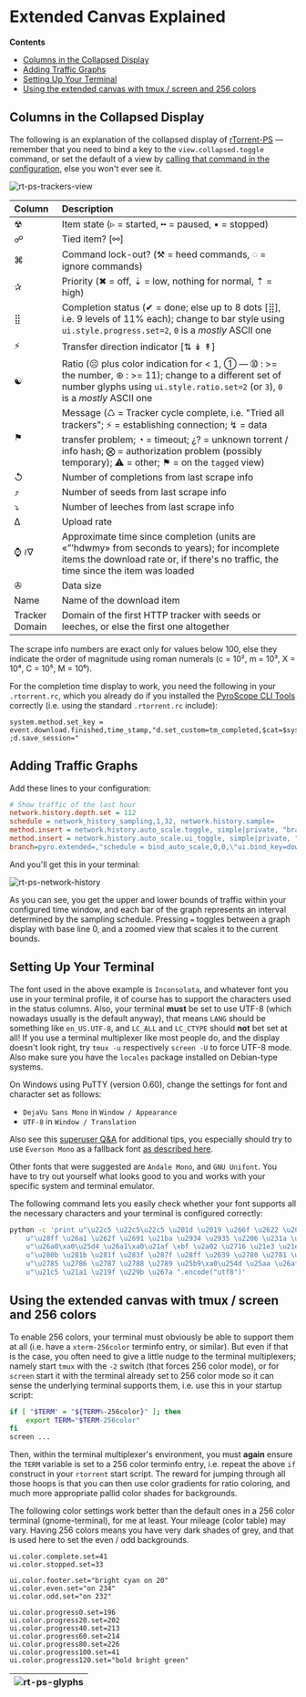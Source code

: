# Extended Canvas Explained

**Contents**

  * [Columns in the Collapsed Display](#columns-in-the-collapsed-display)
  * [Adding Traffic Graphs](#adding-traffic-graphs)
  * [Setting Up Your Terminal](#setting-up-your-terminal)
  * [Using the extended canvas with tmux / screen and 256 colors](#using-the-extended-canvas-with-tmux--screen-and-256-colors)


## Columns in the Collapsed Display

The following is an explanation of the collapsed display of [rTorrent-PS](RtorrentExtended.md)
— remember that you need to bind a key to the `view.collapsed.toggle` command,
or set the default of a view by
[calling that command in the configuration](https://github.com/pyroscope/pyrocore/blob/master/src/pyrocore/data/config/rtorrent.d/collapse-built-in-views.rc),
else you won't ever see it.

![rt-ps-trackers-view](https://raw.githubusercontent.com/pyroscope/rtorrent-ps/master/docs/_static/img/rt-ps-trackers-view.png)

| **Column** | **Description** |
|:-----------|:----------------|
| ☢ | Item state (▹ = started, ╍ = paused, ▪ = stopped) |
| ☍ | Tied item? [⚯] |
| ⌘ | Command lock-out? (⚒ = heed commands, ◌ = ignore commands) |
| ✰ | Priority (✖ = off, ⇣ = low, nothing for normal, ⇡ = high) |
| ⣿ | Completion status (✔ = done; else up to 8 dots [⣿], i.e. 9 levels of 11% each); change to bar style using `ui.style.progress.set=2`, `0` is a _mostly_ ASCII one |
| ⚡ | Transfer direction indicator [⇅ ↡ ↟] |
| ☯ | Ratio (☹  plus color indication for < 1, ➀  — ➉ : >= the number, ⊛ : >= 11); change to a different set of number glyphs using `ui.style.ratio.set=2` (or `3`), `0` is a _mostly_ ASCII one |
| ⚑ | Message (♺ = Tracker cycle complete, i.e. "Tried all trackers"; ⚡ = establishing connection; ↯ = data transfer problem; ◔ = timeout; ¿? = unknown torrent / info hash; ⨂ = authorization problem (possibly temporary); ⚠ = other; ⚑ = on the `tagged` view) |
| ↺ | Number of completions from last scrape info |
| ⤴ | Number of seeds from last scrape info |
| ⤵ | Number of leeches from last scrape info |
| ∆ | Upload rate |
| ⌚ ≀∇ | Approximate time since completion (units are «”’hdwmy» from seconds to years); for incomplete items the download rate or, if there's no traffic, the time since the item was loaded |
| ✇ | Data size |
| Name | Name of the download item |
| Tracker Domain | Domain of the first HTTP tracker with seeds or leeches, or else the first one altogether |

The scrape info numbers are exact only for values below 100,
else they indicate the order of magnitude using roman numerals
(c = 10², m = 10³, X = 10⁴, C = 10⁵, M = 10⁶).

For the completion time display to work, you need the following in your `.rtorrent.rc`,
which you already do if you installed the [PyroScope CLI Tools](https://pyrocore.readthedocs.org/) correctly
(i.e. using the standard `.rtorrent.rc` include):

```
system.method.set_key = event.download.finished,time_stamp,"d.set_custom=tm_completed,$cat=$system.time= ;d.save_session="
```


## Adding Traffic Graphs

Add these lines to your configuration:

```ini
# Show traffic of the last hour
network.history.depth.set = 112
schedule = network_history_sampling,1,32, network.history.sample=
method.insert = network.history.auto_scale.toggle, simple|private, "branch=network.history.auto_scale=,\"network.history.auto_scale.set=0\",\"network.history.auto_scale.set=1\""
method.insert = network.history.auto_scale.ui_toggle, simple|private, "network.history.auto_scale.toggle= ;network.history.refresh="
branch=pyro.extended=,"schedule = bind_auto_scale,0,0,\"ui.bind_key=download_list,=,network.history.auto_scale.ui_toggle=\""
```

And you'll get this in your terminal:

![rt-ps-network-history](https://raw.githubusercontent.com/pyroscope/rtorrent-ps/master/docs/_static/img/rt-ps-network-history.png)

As you can see, you get the upper and lower bounds of traffic
within your configured time window, and each bar of the graph
represents an interval determined by the sampling schedule.
Pressing `=` toggles between a graph display with base line 0,
and a zoomed view that scales it to the current bounds.


## Setting Up Your Terminal

The font used in the above example is `Inconsolata`,
and whatever font you use in your terminal profile,
it of course has to support the characters used in the status columns.
Also, your terminal **must** be set to use UTF-8
(which nowadays usually is the default anyway),
that means `LANG` should be something like `en_US.UTF-8`,
and `LC_ALL` and `LC_CTYPE` should **not** bet set at all!
If you use a terminal multiplexer like most people do,
and the display doesn't look right, try `tmux -u` respectively
`screen -U` to force UTF-8 mode. Also make sure you have the
`locales` package installed on Debian-type systems.

On Windows using PuTTY (version 0.60), change the settings for font and character set as follows:

  * `DejaVu Sans Mono` in `Window / Appearance`
  * `UTF-8` in `Window / Translation`

Also see this [superuser Q&A](http://superuser.com/questions/393834/how-to-configure-putty-to-display-these-characters) for additional tips, you especially should try to use `Everson Mono` as a fallback font [as described here](http://superuser.com/a/764855).

Other fonts that were suggested are `Andale Mono`, and `GNU Unifont`.
You have to try out yourself what looks good to you and works
with your specific system and terminal emulator.

The following command lets you easily check whether your font supports all the necessary characters and your terminal is configured correctly:

```sh
python -c 'print u"\u22c5 \u22c5\u22c5 \u201d \u2019 \u266f \u2622 \u260d \u2318 \u2730 " \
    u"\u28ff \u26a1 \u262f \u2691 \u21ba \u2934 \u2935 \u2206 \u231a \u2240\u2207 \u2707 " \
    u"\u26a0\xa0\u25d4 \u26a1\xa0\u21af \xbf \u2a02 \u2716 \u21e3 \u21e1  \u2801 \u2809 " \
    u"\u280b \u281b \u281f \u283f \u287f \u28ff \u2639 \u2780 \u2781 \u2782 \u2783 \u2784 " \
    u"\u2785 \u2786 \u2787 \u2788 \u2789 \u25b9\xa0\u254d \u25aa \u26af \u2692 \u25cc " \
    u"\u21c5 \u21a1 \u219f \u229b \u267a ".encode("utf8")'
```


## Using the extended canvas with tmux / screen and 256 colors ##

To enable 256 colors, your terminal must obviously be able to support them at all
(i.e. have a `xterm-256color` terminfo entry, or similar). But even if that is the case,
you often need to give a little nudge to the terminal multiplexers;
namely start `tmux` with the `-2` switch (that forces 256 color mode),
or for `screen` start it with the terminal already set to 256 color mode
so it can sense the underlying terminal supports them,
i.e. use this in your startup script:

```sh
if [ "$TERM" = "${TERM%-256color}" ]; then
    export TERM="$TERM-256color"
fi
screen ...
```

Then, within the terminal multiplexer's environment,
you must **again** ensure the `TERM` variable is set to a 256 color terminfo entry,
i.e. repeat the above `if` construct in your `rtorrent` start script.
The reward for jumping through all those hoops is that you can then use
color gradients for ratio coloring, and much more appropriate pallid color
shades for backgrounds.

The following color settings work better than the default ones in a
256 color terminal (gnome-terminal), for me at least.
Your mileage (color table) may vary.
Having 256 colors means you have very dark shades of grey,
and that is used here to set the even / odd backgrounds.

```
ui.color.complete.set=41
ui.color.stopped.set=33

ui.color.footer.set="bright cyan on 20"
ui.color.even.set="on 234"
ui.color.odd.set="on 232"

ui.color.progress0.set=196
ui.color.progress20.set=202
ui.color.progress40.set=213
ui.color.progress60.set=214
ui.color.progress80.set=226
ui.color.progress100.set=41
ui.color.progress120.set="bold bright green"
```

| ![rt-ps-glyphs](https://raw.githubusercontent.com/pyroscope/rtorrent-ps/master/docs/_static/img/rt-ps-glyphs.png) |
|:----|
